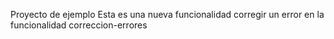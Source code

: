 Proyecto de ejemplo
Esta es una nueva funcionalidad
corregir un error en la funcionalidad
correccion-errores
